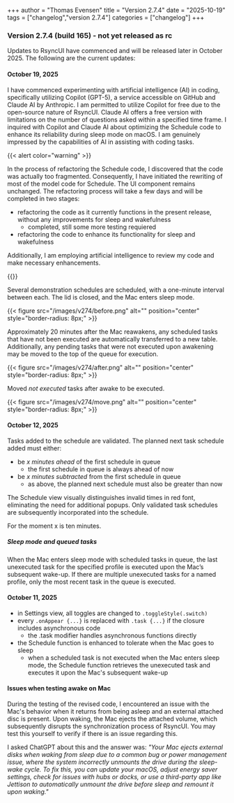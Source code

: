 +++
author = "Thomas Evensen"
title = "Version 2.7.4"
date = "2025-10-19"
tags = ["changelog","version 2.7.4"]
categories = ["changelog"]
+++

### Version 2.7.4 (build 165) - not yet released as rc

Updates to RsyncUI have commenced and will be released later in October 2025. The following are the current updates:

#### October 19, 2025

I have commenced experimenting with artificial intelligence (AI) in coding, specifically utilizing Copilot (GPT-5), a service accessible on GitHub and Claude AI by Anthropic. I am permitted to utilize Copilot for free due to the open-source nature of RsyncUI. Claude AI offers a free version with limitations on the number of questions asked within a specified time frame. I inquired with Copilot and Claude AI about optimizing the Schedule code to enhance its reliability during sleep mode on macOS. I am genuinely impressed by the capabilities of AI in assisting with coding tasks.

{{< alert color="warning" >}}

In the process of refactoring the Schedule code, I discovered that the code was actually too fragmented. Consequently, I have initiated the rewriting of most of the model code for Schedule. The UI component remains unchanged. The refactoring process will take a few days and will be completed in two stages:

- refactoring the code as it currently functions in the present release, without any improvements for sleep and wakefulness
	- completed, still some more testing requiered
- refactoring the code to enhance its functionality for sleep and wakefulness

Additionally, I am employing artificial intelligence to review my code and make necessary enhancements.

{{</alert >}}

Several demonstration schedules are scheduled, with a one-minute interval between each. The lid is closed, and the Mac enters sleep mode.

{{< figure src="/images/v274/before.png" alt="" position="center" style="border-radius: 8px;" >}}

Approximately 20 minutes after the Mac reawakens, any scheduled tasks that have not been executed are automatically transferred to a new table. Additionally, any pending tasks that were not executed upon awakening may be moved to the top of the queue for execution.

{{< figure src="/images/v274/after.png" alt="" position="center" style="border-radius: 8px;" >}}

Moved *not executed* tasks after awake to be executed.

{{< figure src="/images/v274/move.png" alt="" position="center" style="border-radius: 8px;" >}}

#### October 12, 2025

Tasks added to the schedule are validated. The planned next task schedule added must either:

- be *x minutes ahead* of the first schedule in queue
	- the first schedule in queue is always ahead of now	
- be *x minutes subtracted* from the first schedule in queue
	- as above, the planned next schedule must also be greater than now

The Schedule view visually distinguishes invalid times in red font, eliminating the need for additional popups. Only validated task schedules are subsequently incorporated into the schedule.

For the moment x is ten minutes.

##### Sleep mode and queued tasks

When the Mac enters sleep mode with scheduled tasks in queue, the last unexecuted task for the specified profile is executed upon the Mac’s subsequent wake-up. If there are multiple unexecuted tasks for a named profile, only the most recent task in the queue is executed. 

#### October 11, 2025

- in Settings view, all toggles are changed to `.toggleStyle(.switch)`
- every `.onAppear {...}` is replaced with `.task {...}` if the closure includes asynchronous code
	- the .task modifier handles asynchronous functions directly
- the Schedule function is enhanced to tolerate when the Mac goes to sleep
	- when a scheduled task is not executed when the Mac enters sleep mode, the Schedule function retrieves the unexecuted task and executes it upon the Mac's subsequent wake-up

#### Issues when testing awake on Mac

During the testing of the revised code, I encountered an issue with the Mac's behavior when it returns from being asleep and an external attached disc is present. Upon waking, the Mac ejects the attached volume, which subsequently disrupts the synchronization process of RsyncUI. You may test this yourself to verify if there is an issue regarding this.

I asked ChatGPT about this and the answer was: *"Your Mac ejects external disks when waking from sleep due to a common bug or power management issue, where the system incorrectly unmounts the drive during the sleep-wake cycle. To fix this, you can update your macOS, adjust energy saver settings, check for issues with hubs or docks, or use a third-party app like Jettison to automatically unmount the drive before sleep and remount it upon waking."*
